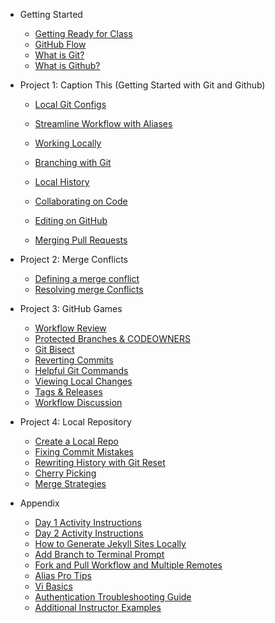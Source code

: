 * Getting Started
  * [Getting Ready for Class](01_getting_ready_for_class.md)
  * [GitHub Flow](03_github_flow.md)
  * [What is Git?](02_what_is_git.md)
  * [What is Github?](02_what_is_github.md)

* Project 1: Caption This (Getting Started with Git and Github)
  * [Local Git Configs](05_local_git_configs.md)
  * [Streamline Workflow with Aliases](11_streamline_workflow_with_aliases.md)
  * [Working Locally](06_working_locally.md)
  * [Branching with Git](04_branching_with_git.md)
  * [Local History](10_local_history.md)

  * [Collaborating on Code](07_collaborating_on_code.md)
  * [Editing on GitHub](08_edit_on_github.md)
  * [Merging Pull Requests](09_merging_pull_requests.md)

* Project 2: Merge Conflicts
  * [Defining a merge conflict](12a_what_is_a_merge_conflict.md)
  * [Resolving merge Conflicts](12b_resolving_merge_conflicts.md)

* Project 3: GitHub Games
  * [Workflow Review](13_workflow_review_project_github_games.md)
  * [Protected Branches & CODEOWNERS](17_protected_branches.md)
  * [Git Bisect](14_git_bisect.md)
  * [Reverting Commits](15_reverting_commits.md)
  * [Helpful Git Commands](16_helpful_git_commands.md)
  * [Viewing Local Changes](17_view_local_changes.md)
  * [Tags & Releases](17_tags_and_releases.md)
  * [Workflow Discussion](17_workflow_discussion.md)

* Project 4: Local Repository
  * [Create a Local Repo](18_create_local_repo.md)
  * [Fixing Commit Mistakes](19_fixing_commit_mistakes.md)
  * [Rewriting History with Git Reset](20_rewriting_history_git_reset.md)
  * [Cherry Picking](21_git_cherry_pick.md)
  * [Merge Strategies](22_merge_strategies_rebase.md)

* Appendix
  * [Day 1 Activity Instructions](app_Day_1_activities.md)
  * [Day 2 Activity Instructions](app_day2_mergeconflict.md)
  * [How to Generate Jekyll Sites Locally](app_how_to_generate_locally.md)
  * [Add Branch to Terminal Prompt](app_git_branch_in_terminal.md)
  * [Fork and Pull Workflow and Multiple Remotes](app_fork_workflow.md)
  * [Alias Pro Tips](app_aliases.md)
  * [Vi Basics](app_vi_basics.md)
  * [Authentication Troubleshooting Guide](app_authentication.md)
  * [Additional Instructor Examples](app_additional_instructor_examples.md)
